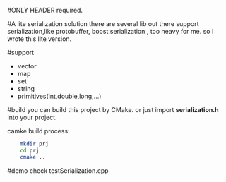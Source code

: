 #ONLY HEADER required.

#A lite serialization solution
there are several lib out there support serialization,like protobuffer, boost:serialization , too heavy for me.  so I wrote this lite version.

#support 
* vector
* map
* set
* string
* primitives(int,double,long,...)

#build
you can build this project by CMake. or  just import **serialization.h** into your project.

camke build process:

```sh
	mkdir prj
	cd prj
	cmake ..
```

#demo
check testSerialization.cpp 




